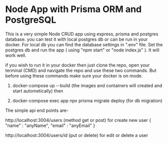 # Node App with Prisma ORM and PostgreSQL
This is a very simple Node CRUD app using express, prisma and postgres database.
you can test it with local postgres db or can be run in your docker. For local db you can find the database settings in ".env" file. Set the postgres db and run the app ( using "npm start" or "node index.js" ). It will work well.

if you wish to run it in your docker then just clone the repo, open your terminal (CMD) and navigate the repo and use these two commands. But before using these commands make sure your docker is on mode.

1) docker-compose up --build (the images and containers will created and start autometically) then

2) docker-compose exec app npx prisma migrate deploy (for db migration) 

The simple api end points are-

http://localhost:3004/users (method get or post) for create new user
{ "name" : "anyName", "email" : "anyEmail" } 

http://localhost:3004/users/id (put or delete) for edit or delete a user 